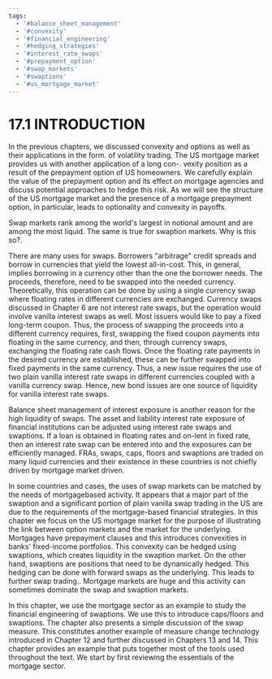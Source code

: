 ```yaml
---
tags:
  - '#balance_sheet_management'
  - '#convexity'
  - '#financial_engineering'
  - '#hedging_strategies'
  - '#interest_rate_swaps'
  - '#prepayment_option'
  - '#swap_markets'
  - '#swaptions'
  - '#us_mortgage_market'
---
```

# 17.1 INTRODUCTION  

In the previous chapters, we discussed convexity and options as well as their applications in the form. of volatility trading. The US mortgage market provides us with another application of a long con-. vexity position as a result of the prepayment option of US homeowners. We carefully explain the value of the prepayment option and its effect on mortgage agencies and discuss potential approaches to hedge this risk. As we will see the structure of the US mortgage market and the presence of a mortgage prepayment option, in particular, leads to optionality and convexity in payoffs.  

Swap markets rank among the world's largest in notional amount and are among the most liquid. The same is true for swaption markets. Why is this so?.  

There are many uses for swaps. Borrowers "arbitrage" credit spreads and borrow in currencies that yield the lowest all-in-cost. This, in general, implies borrowing in a currency other than the one the borrower needs. The proceeds, therefore, need to be swapped into the needed currency. Theoretically, this operation can be done by using a single currency swap where floating rates in different currencies are exchanged. Currency swaps discussed in Chapter 6 are not interest rate swaps, but the operation would involve vanilla interest swaps as well. Most issuers would like to pay a fixed long-term coupon. Thus, the process of swapping the proceeds into a different currency requires, first, swapping the fixed coupon payments into floating in the same currency, and then, through currency swaps, exchanging the floating rate cash flows. Once the floating rate payments in the desired currency are established, these can be further swapped into fixed payments in the same currency. Thus, a new issue requires the use of two plain vanilla interest rate swaps in different currencies coupled with a vanilla currency swap. Hence, new bond issues are one source of liquidity for vanilla interest rate swaps.  

Balance sheet management of interest exposure is another reason for the high liquidity of swaps. The asset and liability interest rate exposure of financial institutions can be adjusted using interest rate swaps and swaptions. If a loan is obtained in floating rates and on-lent in fixed rate, then an interest rate swap can be entered into and the exposures can be efficiently managed. FRAs, swaps, caps, floors and swaptions are traded on many liquid currencies and their existence in these countries is not chiefly driven by mortgage market driven.  

In some countries and cases, the uses of swap markets can be matched by the needs of mortgagebased activity. It appears that a major part of the swaption and a significant portion of plain vanilla swap trading in the US are due to the requirements of the mortgage-based financial strategies. In this chapter we focus on the US mortgage market for the purpose of illustrating the link between option markets and the market for the underlying. Mortgages have prepayment clauses and this introduces convexities in banks' fixed-income portfolios. This convexity can be hedged using swaptions, which creates liquidity in the swaption market. On the other hand, swaptions are positions that need to be dynamically hedged. This hedging can be done with forward swaps as the underlying. This leads to further swap trading.. Mortgage markets are huge and this activity can sometimes dominate the swap and swaption markets.  

In this chapter, we use the mortgage sector as an example to study the financial engineering of swaptions. We use this to introduce caps/floors and swaptions. The chapter also presents a simple discussion of the swap measure. This constitutes another example of measure change technology introduced in Chapter 12 and further discussed in Chapters 13 and 14. This chapter provides an example that puts together most of the tools used throughout the text. We start by first reviewing the essentials of the mortgage sector.  
